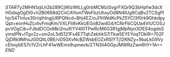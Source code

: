 $START$y2MHN1zjiLh2b289CjWlzWtLLg0rbMCMziSvgrFXQr9Q3bHpfw3dcXHGdsgOgDI0+h2B0668d2CnCAYomTWeFbzUhxyOd8N4lUg9CqBv2TCSgPlhjc54TInlus30r/qIhIngjURPQNcd+Bhj4EZ/oJl1HWdKcPkZ5YCI3f0rk9GhkdpyQpt+eonHuZLvlivFmqKm/VXLFIi8vKkUEGo82wdG4/tCNrFbCQUa4ViUCOSJpvVOgCib+FJbdDCOoMki2nu/KYV4I0TPwRcM6G381gjMpNyn3OES4ogdsSymslPN+tTgv2z+sm2oL5d5121Fs4E7TqhZebhkS7iTkw5EYEYoqTOkIR+702FQjDRk9MhsJG0QltL0BE/vD50XvNcBZWsbEOZxRSIYTj12KNZy+9baLkG9VycEhoybES7c1VZrLhF41wWEmx9upnevb/ZTN3Ii4GGpJMWRzZwn6hY+1A==$END$